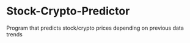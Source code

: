 # Stock-Crypto-Predictor
Program that predicts stock/crypto prices depending on previous data trends

